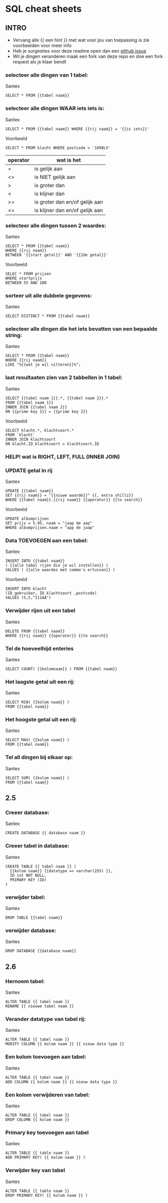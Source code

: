 # SQL cheat sheets

## INTRO
- Vervang alle {{ een hint }} met wat voor jou van toepassing is zie voorbeelden voor meer info
- Heb je surgesties voor deze readme open dan een [github issue](https://github.com/mjarkk/school-stuff/issues)
- Wil je dingen veranderen maak een fork van deze repo en doe een fork request als je klaar bendt

### selecteer alle dingen van 1 tabel:  
Santex
```
SELECT * FROM {{tabel naam}}
```

### selecteer alle dingen WAAR iets iets is:
Santex
```
SELECT * FROM {{tabel naam}} WHERE {{rij naam}} = '{{is iets}}'
```
Voorbeeld
```
SELECT * FROM klacht WHERE postcode = '1098LV'
```


operator | wat is het
--- | ---
= | is gelijk aan
<> | is NIET gelijk aan
>	| is groter dan
<	| is klijner dan
>= |is groter dan en/of gelijk aan
<= |is klijner dan en/of gelijk aan


### selecteer alle dingen tussen 2 waardes:
Santex
```
SELECT * FROM {{tabel naam}}
WHERE {{rij naam}}
BETWEEN '{{start getal}}' AND '{{2de getal}}'
```
Voorbeeld
```
SELEC * FROM prijsen
WHERE startprijs
BETWEEN 55 AND 100
```

### sorteer uit alle dubbele gegevens:
Santex
```
SELECT DISTINCT * FROM {{tabel naam}}
```

### selecteer alle dingen die het iets bevatten van een bepaalde string:
Santex
```
SELECT * FROM {{tabel naam}}
WHERE {{rij naam}}
LIKE "%{{wat je wil vilteren}}%";
```

### laat resultaaten zien van 2 tabbellen in 1 tabel:
Santex
```
SELECT {{tabel naam 1}}.*, {{tabel naam 2}}.*
FROM {{tabel naam 1}}
INNER JOIN {{tabel naam 2}}
ON {{prime key 1}} = {{prime key 2}}
```
Voorbeeld
```
SELECT klacht.*, klachtsoort.*
FROM `klacht`
INNER JOIN klachtsoort
ON klacht.ID_klachtsoort = klachtsoort.ID
```

### HELP! wat is RIGHT, LEFT, FULL (INNER JOIN)

### UPDATE getal in rij
Santex
```
UPDATE {{tabel naam}}
SET {{rij naam}} = "{{niuwe waarde}}" {{, extra shillz}}
WHERE {{tabel naam}}.{{rij naam}} {{operator}} {{to search}}
```
Voorbeeld
```
UPDATE albumprijsen
SET prijs = 5.95, naam = "jaap de aap"
WHERE albumprijsen.naam = "app de jaap"
```

### Data TOEVOEGEN aan een tabel:
Santex
```
INSERT INTO {{tabel naam}}
( {{alle tabel rijen die je wil instellen}} )
VALUES ( {{alle waardes met comma's ertussen}} )
```
Voorbeeld
```
INSERT INTO klacht
(ID_gebruiker, ID_klachtsoort ,postcode)
VALUES (5,5,"111AA")
```

### Verwijder rijen uit een tabel
Santex
```
DELETE FROM {{tabel naam}}
WHERE {{rij naam}} {{operator}} {{to search}}
```

### Tel de hoeveelhijd enteries
Santex
```
SELECT COUNT( {{kolomnaam}} ) FROM {{tabel naam}}
```

### Het laagste getal uit een rij:
Santex
```
SELECT MIN( {{kolom naam}} )
FROM {{tabel naam}}
```

### Het hoogste getal uit een rij:
Santex
```
SELECT MAX( {{kolom naam}} )
FROM {{tabel naam}}
```

### Tel all dingen bij elkaar op:
Santex
```
SELECT SUM( {{kolom naam}} )
FROM {{tabel naam}}
```

## 2.5

### Creeer database:
Santex
```
CREATE DATABASE {{ database naam }}
```

### Creeer tabel in database:
Santex
```
CREATE TABLE {{ tabel naam }} (
  {{kolom naam}} {{datatype => varchar(255) }},
  ID int NOT NULL,
  PRIMARY KEY (ID)
)
```

### verwijder tabel:
Santex
```
DROP TABLE {{tabel naam}}
```

### verwijder database:
Santex
```
DROP DATABASE {{database naam}}
```

## 2.6

### Hernoem tabel:
Santex
```
ALTER TABLE {{ tabel naam }}
RENAME {{ nieuwe tabel naam }}
```

### Verander datatype van tabel rij:
Santex
```
ALTER TABLE {{ tabel naam }}
MODIFY COLUMN {{ kolom naam }} {{ nieuw data type }}
```

### Een kolom toevoegen aan tabel:
Santex
```
ALTER TABLE {{ tabel naam }}
ADD COLUMN {{ kolom naam }} {{ nieuw data type }}
```

### Een kolom verwijderen van tabel:
Santex
```
ALTER TABLE {{ tabel naam }}
DROP COLUMN {{ kolom naam }}
```

### Primary key toevoegen aan tabel
Santex
```
ALTER TABLE {{ table naam }}
ADD PRIMARY KEY( {{ kolom naam }} )
```

### Verwijder key van tabel
Santex
```
ALTER TABLE {{ table naam }}
DROP PRIMARY KEY( {{ kolom naam }} )
```
